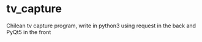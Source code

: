 # tv_capture
Chilean tv capture program, write in python3 using request in the back and PyQt5 in the front
